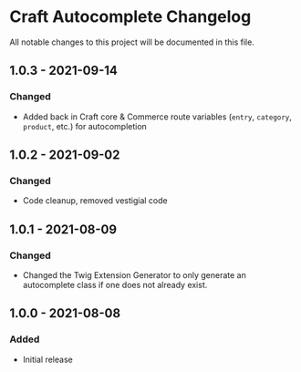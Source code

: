 # Craft Autocomplete Changelog

All notable changes to this project will be documented in this file.

## 1.0.3 - 2021-09-14
### Changed
* Added back in Craft core & Commerce route variables (`entry`, `category`, `product`, etc.) for autocompletion

## 1.0.2 - 2021-09-02
### Changed
* Code cleanup, removed vestigial code

## 1.0.1 - 2021-08-09
### Changed
* Changed the Twig Extension Generator to only generate an autocomplete class if one does not already exist.

## 1.0.0 - 2021-08-08
### Added
* Initial release
